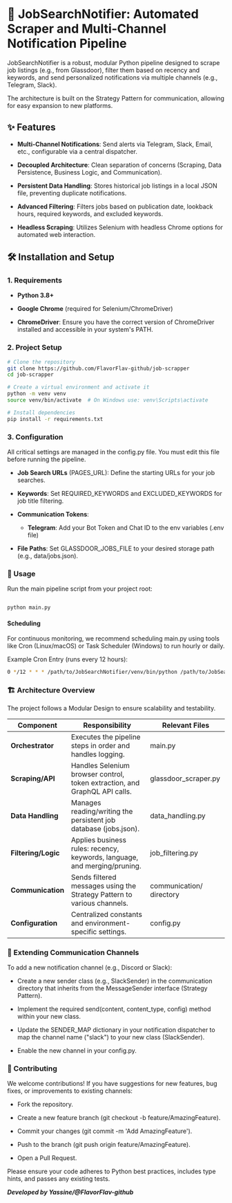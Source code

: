 # 🤖 JobSearchNotifier: Automated Scraper and Multi-Channel Notification Pipeline
JobSearchNotifier is a robust, modular Python pipeline designed to scrape job listings (e.g., from Glassdoor), filter them based on recency and keywords, and send personalized notifications via multiple channels (e.g., Telegram, Slack).

The architecture is built on the Strategy Pattern for communication, allowing for easy expansion to new platforms.

## ✨ Features
- **Multi-Channel Notifications**: Send alerts via Telegram, Slack, Email, etc., configurable via a central dispatcher.

- **Decoupled Architecture**: Clean separation of concerns (Scraping, Data Persistence, Business Logic, and Communication).

- **Persistent Data Handling**: Stores historical job listings in a local JSON file, preventing duplicate notifications.

- **Advanced Filtering**: Filters jobs based on publication date, lookback hours, required keywords, and excluded keywords.

- **Headless Scraping**: Utilizes Selenium with headless Chrome options for automated web interaction.

## 🛠️ Installation and Setup
### 1. Requirements
- **Python 3.8+**

- **Google Chrome** (required for Selenium/ChromeDriver)

- **ChromeDriver**: Ensure you have the correct version of ChromeDriver installed and accessible in your system's PATH.

### 2. Project Setup
```bash
# Clone the repository
git clone https://github.com/FlavorFlav-github/job-scrapper
cd job-scrapper

# Create a virtual environment and activate it
python -m venv venv
source venv/bin/activate  # On Windows use: venv\Scripts\activate

# Install dependencies
pip install -r requirements.txt
```
### 3. Configuration
All critical settings are managed in the config.py file. You must edit this file before running the pipeline.

- **Job Search URLs** (PAGES_URL): Define the starting URLs for your job searches.

- **Keywords**: Set REQUIRED_KEYWORDS and EXCLUDED_KEYWORDS for job title filtering.

- **Communication Tokens**:
  - **Telegram**: Add your Bot Token and Chat ID to the env variables (.env file)

- **File Paths**: Set GLASSDOOR_JOBS_FILE to your desired storage path (e.g., data/jobs.json).

### 🚀 Usage
Run the main pipeline script from your project root:

```Bash

python main.py
```
#### Scheduling
For continuous monitoring, we recommend scheduling main.py using tools like Cron (Linux/macOS) or Task Scheduler (Windows) to run hourly or daily.

Example Cron Entry (runs every 12 hours):

```Bash
0 */12 * * * /path/to/JobSearchNotifier/venv/bin/python /path/to/JobSearchNotifier/main.py
```
### 🏗️ Architecture Overview
The project follows a Modular Design to ensure scalability and testability.

| Component       | 	Responsibility                                                          |	Relevant Files|
|-----------------|--------------------------------------------------------------------------|---------------|
| **Orchestrator**  | Executes the pipeline steps in order and handles logging.                | 	main.py|
| **Scraping/API**    | Handles Selenium browser control, token extraction, and GraphQL API calls. | 	glassdoor_scraper.py|
| **Data Handling**   | Manages reading/writing the persistent job database (jobs.json).         | 	data_handling.py|
| **Filtering/Logic** | Applies business rules: recency, keywords, language, and merging/pruning. | 	job_filtering.py|
| **Communication**   | Sends filtered messages using the Strategy Pattern to various channels.  | 	communication/ directory|
| **Configuration**   | Centralized constants and environment-specific settings.                 | 	config.py|

### 🔌 Extending Communication Channels
To add a new notification channel (e.g., Discord or Slack):

- Create a new sender class (e.g., SlackSender) in the communication directory that inherits from the MessageSender interface (Strategy Pattern).

- Implement the required send(content, content_type, config) method within your new class.

- Update the SENDER_MAP dictionary in your notification dispatcher to map the channel name ("slack") to your new class (SlackSender).

- Enable the new channel in your config.py.

### 🤝 Contributing
We welcome contributions! If you have suggestions for new features, bug fixes, or improvements to existing channels:

- Fork the repository.

- Create a new feature branch (git checkout -b feature/AmazingFeature).

- Commit your changes (git commit -m 'Add AmazingFeature').

- Push to the branch (git push origin feature/AmazingFeature).

- Open a Pull Request.

Please ensure your code adheres to Python best practices, includes type hints, and passes any existing tests.

**_Developed by Yassine/@FlavorFlav-github_**
